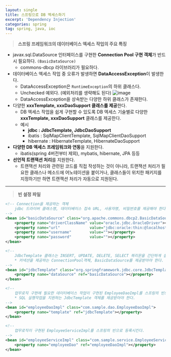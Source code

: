 ```yaml
---
layout: single
title: 스프링으로 DB 엑세스하기
excerpt: 'Dependency Injection'
categories: spring
tag: spring, java, ioc
---
```


> **스프링 프레임워크의 데이터베이스 엑세스 작업의 주요 특징**

- javax.sql.DataSource 인터페이스를 구현한 **Connection Pool 구현 객체**가 반드시 필요하다. `(BasicDataSource)`
    - commons-dbcp 라이브러리가 필요하다.
- 데이터베이스 엑세스 작업 중 오류가 발생하면 **DataAccessException**이 발생한다.
    - DataAccessException은 `RuntimeException`의 하위 클래스다.
    - Unchecked 예외다. (예외처리를 생략해도 된다)
    ![image](https://user-images.githubusercontent.com/87356533/147520780-e64bfb55-d70b-486c-8724-f5557bef7242.png)
    - DataAccessException을 상속받는 다양한 하위 클래스가 존재한다.
- 다양한 **xxxTemplate, xxxDaoSupport 클래스를 제공**한다.
    - DB 엑세스 작업을 쉽게 구현할 수 있도록 DB 엑세스 기술별로 다양한 **xxxTemplate, xxxDaoSupport** 클래스를 제공한다.
    - 예시
        - **jdbc : JdbcTemplate, JdbcDaoSupport**
        - ibatis : SqlMapClientTemplate, SqlMapClientDaoSupport
        - hibernate : HibernateTemplate, HibernateDaoSupport
- **다양한 DB 엑세스 프레임워크와 연동**을 지원한다.
    - ibatis(spring 4버전부터 제외), mybatis, hibernate, JPA 등등
- **선언적 트랜잭션 처리**를 지원한다.
    - 트랜잭션 처리와 관련된 코드를 직접 작성하는 것이 아니라, 트랜잭션 처리가 필요한 클래스나 메소드에 어노테이션을 붙이거나, 클래스들이 위치한 패키지를 지정하기만 하면 트랜잭션 처리가 자동으로 지원된다.

---

> **빈 설정 파일**

```xml
<!-- Connection을 제공하는 객체
    jdbc 드라이버 클래스명, 데이터베이스 접속 URL, 사용자명, 비밀번호를 제공해야 한다.
-->
<bean id="basicDataSource" class="org.apache.commons.dbcp2.BasicDataSource">
    <property name="driverClassName" value="oracle.jdbc.OracleDriver"></property>
    <property name="url"			 value="jdbc:oracle:thin:@localhost:1521:xe"></property>
    <property name="username"		 value=""></property>
    <property name="password"		 value=""></property>
</bean>

<!--
    JdbcTemplate 클래스는 INSERT, UPDATE, DELETE, SELECT 쿼리문을 간단하게 실행할 수 있는 메소드를 제공한다.
	* 커넥션을 제공하는 ConnectionPool객체, BasicDataSource를 제공받아야 한다.
-->
<bean id="jdbcTemplate" class="org.springframework.jdbc.core.JdbcTemplate">
    <property name="dataSource" ref="basicDataSource"></property>
</bean>

<!--
    업무로직 구현에 필요한 데이터베이스 작업이 구현된 EmployeeDaoImpl를 스프링의 빈으로 등록시킨다.
	* SQL 실행작업을 지원하는 JdbcTemplate 객체를 제공받아야 한다.
-->
<bean id="employeeDaoImpl" class="com.sample.dao.EmployeeDaoImpl">
    <property name="template" ref="jdbcTemplate"></property>
</bean>

<!--  
    업무로직이 구현된 EmployeeServiceImpl를 스프링의 빈으로 등록시킨다.
-->
<bean id="employeeServiceImpl" class="com.sample.service.EmployeeServiceImpl">
    <property name="employeeDao" ref="employeeDaoImpl"></property>
</bean>
```

